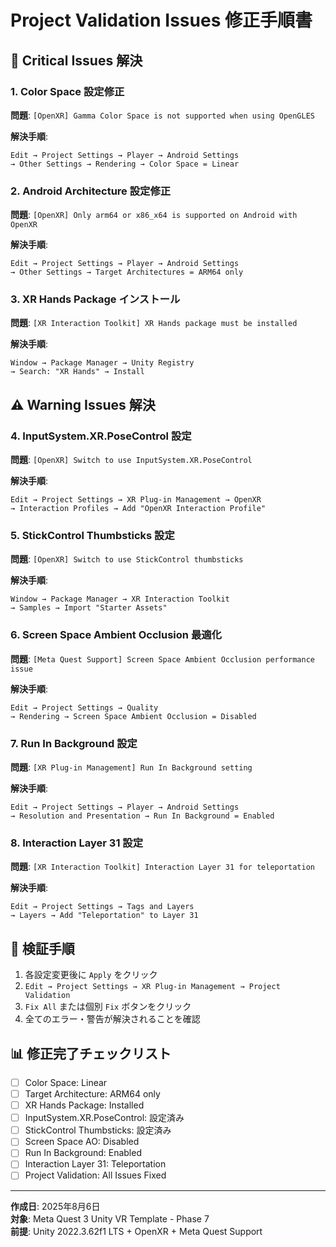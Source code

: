 # Project Validation Issues 修正手順書

## 🚨 Critical Issues 解決

### 1. Color Space 設定修正
**問題**: `[OpenXR] Gamma Color Space is not supported when using OpenGLES`

**解決手順**:
```
Edit → Project Settings → Player → Android Settings
→ Other Settings → Rendering → Color Space = Linear
```

### 2. Android Architecture 設定修正  
**問題**: `[OpenXR] Only arm64 or x86_x64 is supported on Android with OpenXR`

**解決手順**:
```
Edit → Project Settings → Player → Android Settings
→ Other Settings → Target Architectures = ARM64 only
```

### 3. XR Hands Package インストール
**問題**: `[XR Interaction Toolkit] XR Hands package must be installed`

**解決手順**:
```
Window → Package Manager → Unity Registry
→ Search: "XR Hands" → Install
```

## ⚠️ Warning Issues 解決

### 4. InputSystem.XR.PoseControl 設定
**問題**: `[OpenXR] Switch to use InputSystem.XR.PoseControl`

**解決手順**:
```
Edit → Project Settings → XR Plug-in Management → OpenXR
→ Interaction Profiles → Add "OpenXR Interaction Profile"
```

### 5. StickControl Thumbsticks 設定
**問題**: `[OpenXR] Switch to use StickControl thumbsticks`

**解決手順**:
```
Window → Package Manager → XR Interaction Toolkit
→ Samples → Import "Starter Assets"
```

### 6. Screen Space Ambient Occlusion 最適化
**問題**: `[Meta Quest Support] Screen Space Ambient Occlusion performance issue`

**解決手順**:
```
Edit → Project Settings → Quality
→ Rendering → Screen Space Ambient Occlusion = Disabled
```

### 7. Run In Background 設定
**問題**: `[XR Plug-in Management] Run In Background setting`

**解決手順**:
```
Edit → Project Settings → Player → Android Settings
→ Resolution and Presentation → Run In Background = Enabled
```

### 8. Interaction Layer 31 設定
**問題**: `[XR Interaction Toolkit] Interaction Layer 31 for teleportation`

**解決手順**:
```
Edit → Project Settings → Tags and Layers
→ Layers → Add "Teleportation" to Layer 31
```

## 🔄 検証手順

1. 各設定変更後に `Apply` をクリック
2. `Edit → Project Settings → XR Plug-in Management → Project Validation`
3. `Fix All` または個別 `Fix` ボタンをクリック
4. 全てのエラー・警告が解決されることを確認

## 📊 修正完了チェックリスト

- [ ] Color Space: Linear
- [ ] Target Architecture: ARM64 only  
- [ ] XR Hands Package: Installed
- [ ] InputSystem.XR.PoseControl: 設定済み
- [ ] StickControl Thumbsticks: 設定済み
- [ ] Screen Space AO: Disabled
- [ ] Run In Background: Enabled
- [ ] Interaction Layer 31: Teleportation
- [ ] Project Validation: All Issues Fixed

---

**作成日**: 2025年8月6日  
**対象**: Meta Quest 3 Unity VR Template - Phase 7  
**前提**: Unity 2022.3.62f1 LTS + OpenXR + Meta Quest Support
